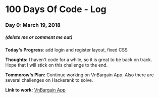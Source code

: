 # 100 Days Of Code - Log

### Day 0: March 19, 2018
##### (delete me or comment me out)

**Today's Progress**: <VnBargain App> add login and register layout, fixed CSS

**Thoughts:** I haven't code for a while, so it is great to be back on track. Hope that I will stick on this challenge to the end.

**Tommorow's Plan:** Continue working on VnBargain App. Also there are several challenges on Hackerank to solve.

**Link to work:** [VnBargain App](https://github.com/hchoang/vnbargain)